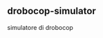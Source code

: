 drobocop-simulator
-------------------------------------------------------------------------------
simulatore di drobocop